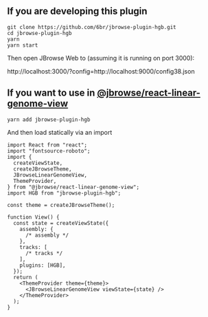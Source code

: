 ## If you are developing this plugin

```
git clone https://github.com/6br/jbrowse-plugin-hgb.git
cd jbrowse-plugin-hgb
yarn
yarn start
```

Then open JBrowse Web to (assuming it is running on port 3000):

http://localhost:3000/?config=http://localhost:9000/config38.json

## If you want to use in [@jbrowse/react-linear-genome-view](https://www.npmjs.com/package/@jbrowse/react-linear-genome-view)

```
yarn add jbrowse-plugin-hgb
```

And then load statically via an import

```tsx
import React from "react";
import "fontsource-roboto";
import {
  createViewState,
  createJBrowseTheme,
  JBrowseLinearGenomeView,
  ThemeProvider,
} from "@jbrowse/react-linear-genome-view";
import HGB from "jbrowse-plugin-hgb";

const theme = createJBrowseTheme();

function View() {
  const state = createViewState({
    assembly: {
      /* assembly */
    },
    tracks: [
      /* tracks */
    ],
    plugins: [HGB],
  });
  return (
    <ThemeProvider theme={theme}>
      <JBrowseLinearGenomeView viewState={state} />
    </ThemeProvider>
  );
}
```
